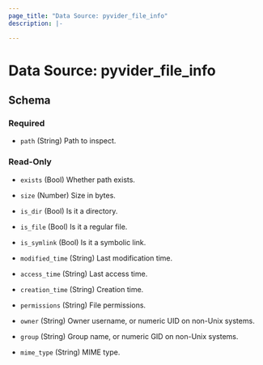 ```yaml
---
page_title: "Data Source: pyvider_file_info"
description: |-

---
```


# Data Source: pyvider_file_info





## Schema


### Required

- `path` (String) Path to inspect.


### Read-Only

- `exists` (Bool) Whether path exists.

- `size` (Number) Size in bytes.

- `is_dir` (Bool) Is it a directory.

- `is_file` (Bool) Is it a regular file.

- `is_symlink` (Bool) Is it a symbolic link.

- `modified_time` (String) Last modification time.

- `access_time` (String) Last access time.

- `creation_time` (String) Creation time.

- `permissions` (String) File permissions.

- `owner` (String) Owner username, or numeric UID on non-Unix systems.

- `group` (String) Group name, or numeric GID on non-Unix systems.

- `mime_type` (String) MIME type.